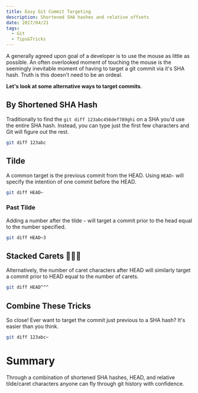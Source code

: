 ```yaml
---
title: Easy Git Commit Targeting
description: Shortened SHA hashes and relative offsets
date: 2017/04/21
tags:
  - Git
  - Tips&Tricks
---
```


A generally agreed upon goal of a developer is to use the mouse as little as possible. An often overlooked moment of touching the mouse is the seemingly inevitable moment of having to target a git commit via it's SHA hash. Truth is this doesn't need to be an ordeal.

**Let's look at some alternative ways to target commits**.

## By Shortened SHA Hash

Traditionally to find the `git diff 123abc456def789ghi` on a SHA you'd use the entire SHA hash. Instead, you can type just the first few characters and Git will figure out the rest.

``` bash
git diff 123abc
```

## Tilde

A common target is the previous commit from the HEAD. Using `HEAD~` will specify the intention of one commit before the HEAD.

``` bash
git diff HEAD~
```

### Past Tilde

Adding a number after the tilde `~` will target a commit prior to the head equal to the number specified.

``` bash
git diff HEAD~3
```

## Stacked Carets 🥕🥕🥕

Alternatively, the number of caret characters after HEAD will similarly target a commit prior to HEAD equal to the number of carets.

``` bash
git diff HEAD^^^
```

## Combine These Tricks

So close! Ever want to target the commit just previous to a SHA hash? It's easier than you think.

``` bash
git diff 123abc~
```

# Summary

Through a combination of shortened SHA hashes, HEAD, and relative tilde/caret characters anyone can fly through git history with confidence.
